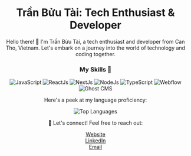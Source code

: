 <div align="center">

# Trần Bửu Tài: Tech Enthusiast & Developer

Hello there! 👋 
I'm Trần Bửu Tài, a tech enthusiast and developer from Can Tho, Vietnam. Let's embark on a journey into the world of technology and coding together.

### My Skills 🚀

![JavaScript](https://img.shields.io/badge/-JavaScript-yellow)
![ReactJs](https://img.shields.io/badge/-ReactJs-blue)
![NextJs](https://img.shields.io/badge/-NextJs-black)
![NodeJs](https://img.shields.io/badge/-NodeJs-green)
![TypeScript](https://img.shields.io/badge/-TypeScript-blueviolet)
![Webflow](https://img.shields.io/badge/-Webflow-brightgreen)
![Ghost CMS](https://img.shields.io/badge/-Ghost%20CMS-lightgrey)

Here's a peek at my language proficiency:

![Top Languages](https://github-readme-stats.vercel.app/api/top-langs/?username=tranbuutai&layout=compact)

🌟 Let's connect! Feel free to reach out:

[Website](https://www.tranbuutai.com)  
[LinkedIn](https://www.linkedin.com/in/tranbuutai)  
[Email](mailto:tranbuutai80@gmail.com)  

</div>
